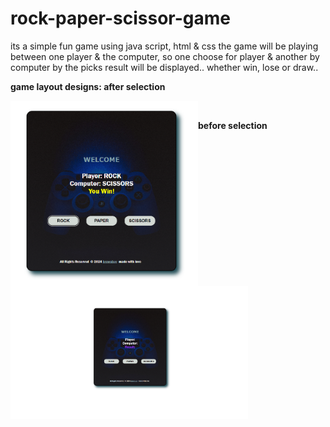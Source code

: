 # rock-paper-scissor-game
its a simple fun game using java script, html &amp; css 
the game will be playing between one player & the computer, so one choose for player & another by computer 
by the picks result will be displayed.. whether win, lose or draw..

<b>game layout designs: after selection </b>

<img align="left" alt="coding" width="300" padding-top="50px" src="https://github.com/Diganta02/rock-paper-scissor-game/blob/main/after.png"><br>




<b>before selection </b><br>

<img align="left" alt="coding" width="380" padding-top="100px" src="https://github.com/Diganta02/rock-paper-scissor-game/blob/main/before.png">
